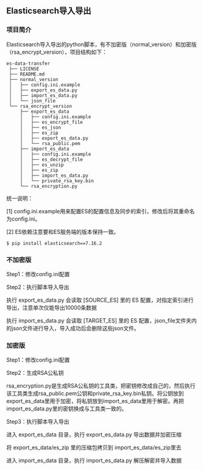 ## Elasticsearch导入导出

### 项目简介

Elasticsearch导入导出的python脚本，有不加密版（normal_version）和加密版（rsa_encrypt_version），项目结构如下：

```
es-data-transfer
 ├── LICENSE
 ├── README.md
 ├── normal_version
 │   ├── config.ini.example
 │   ├── export_es_data.py
 │   ├── import_es_data.py
 │   └── json_file
 └── rsa_encrypt_version
     ├── export_es_data
     │   ├── config.ini.example
     │   ├── es_encrypt_file
     │   ├── es_json
     │   ├── es_zip
     │   ├── export_es_data.py
     │   └── rsa_public.pem
     ├── import_es_data
     │   ├── config.ini.example
     │   ├── es_decrypt_file
     │   ├── es_unzip
     │   ├── es_zip
     │   ├── import_es_data.py
     │   └── private_rsa_key.bin
     └── rsa_encryption.py
```

统一说明：

[1] config.ini.example用来配置ES的配置信息及同步的索引，修改后将其重命名为config.ini。

[2] ES依赖注意要和ES服务端的版本保持一致。

```
$ pip install elasticsearch==7.16.2 
```

### 不加密版

Step1：修改config.ini配置

Step2：执行脚本导入导出

执行 export_es_data.py 会读取 [SOURCE_ES] 里的 ES 配置，对指定索引进行导出，注意单次仅能导出10000条数据

执行 import_es_data.py 会读取 [TARGET_ES] 里的 ES 配置，json_file文件夹内的json文件进行导入，导入成功后会删除这些json文件。

### 加密版

Step1：修改config.ini配置

Step2：生成RSA公私钥

rsa_encryption.py是生成RSA公私钥的工具类，把密钥修改成自己的，然后执行该工具类生成rsa_public.pem公钥和private_rsa_key.bin私钥。将公钥放到export_es_data里用于加密，将私钥放到import_es_data里用于解密。再把import_es_data.py里的密钥换成与工具类一致的。

Step3：执行脚本导入导出

进入 export_es_data 目录，执行 export_es_data.py 导出数据并加密压缩

将 export_es_data/es_zip 里的压缩包拷贝到 import_es_data/es_zip里去

进入 import_es_data 目录，执行 import_es_data.py 解压解密并导入数据